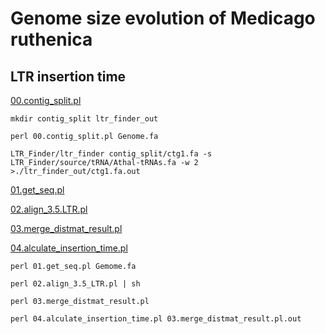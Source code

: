 # Genome size evolution of Medicago ruthenica

## LTR insertion time

[00.contig_split.pl](https://github.com/yinm2018/Medicago_ruthenica_genome/blob/main/03.LTR_insertion_time/00.contig_split.pl)

```
mkdir contig_split ltr_finder_out

perl 00.contig_split.pl Genome.fa
```

```
LTR_Finder/ltr_finder contig_split/ctg1.fa -s LTR_Finder/source/tRNA/Athal-tRNAs.fa -w 2 >./ltr_finder_out/ctg1.fa.out
```

[01.get_seq.pl](https://github.com/yinm2018/Medicago_ruthenica_genome/blob/main/03.LTR_insertion_time/01.get_seq.pl)

[02.align_3.5.LTR.pl](https://github.com/yinm2018/Medicago_ruthenica_genome/blob/main/03.LTR_insertion_time/02.align_3.5_LTR.pl)

[03.merge_distmat_result.pl](https://github.com/yinm2018/Medicago_ruthenica_genome/blob/main/03.LTR_insertion_time/03.merge_distmat_result.pl)

[04.alculate_insertion_time.pl](https://github.com/yinm2018/Medicago_ruthenica_genome/blob/main/03.LTR_insertion_time/04.alculate_insertion_time.pl)

```
perl 01.get_seq.pl Gemome.fa

perl 02.align_3.5_LTR.pl | sh

perl 03.merge_distmat_result.pl

perl 04.alculate_insertion_time.pl 03.merge_distmat_result.pl.out
```